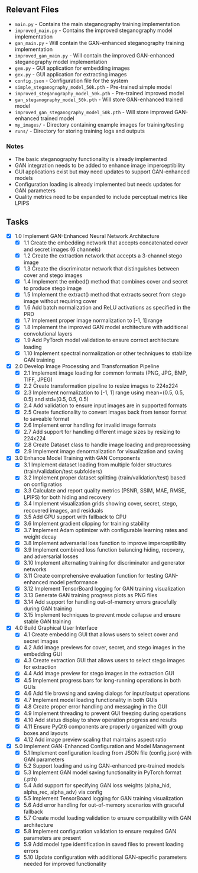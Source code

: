 ## Relevant Files
- `main.py` - Contains the main steganography training implementation
- `improved_main.py` - Contains the improved steganography model implementation
- `gan_main.py` - Will contain the GAN-enhanced steganography training implementation
- `improved_gan_main.py` - Will contain the improved GAN-enhanced steganography model implementation
- `gem.py` - GUI application for embedding images
- `gex.py` - GUI application for extracting images
- `config.json` - Configuration file for the system
- `simple_steganography_model_50k.pth` - Pre-trained simple model
- `improved_steganography_model_50k.pth` - Pre-trained improved model
- `gan_steganography_model_50k.pth` - Will store GAN-enhanced trained model
- `improved_gan_steganography_model_50k.pth` - Will store improved GAN-enhanced trained model
- `my_images/` - Directory containing example images for training/testing
- `runs/` - Directory for storing training logs and outputs

### Notes
- The basic steganography functionality is already implemented
- GAN integration needs to be added to enhance image imperceptibility
- GUI applications exist but may need updates to support GAN-enhanced models
- Configuration loading is already implemented but needs updates for GAN parameters
- Quality metrics need to be expanded to include perceptual metrics like LPIPS

## Tasks

- [x] 1.0 Implement GAN-Enhanced Neural Network Architecture
  - [x] 1.1 Create the embedding network that accepts concatenated cover and secret images (6 channels)
  - [x] 1.2 Create the extraction network that accepts a 3-channel stego image
  - [x] 1.3 Create the discriminator network that distinguishes between cover and stego images
  - [x] 1.4 Implement the embed() method that combines cover and secret to produce stego image
  - [x] 1.5 Implement the extract() method that extracts secret from stego image without requiring cover
  - [x] 1.6 Add batch normalization and ReLU activations as specified in the PRD
  - [x] 1.7 Implement proper image normalization to [-1, 1] range
  - [x] 1.8 Implement the improved GAN model architecture with additional convolutional layers
  - [x] 1.9 Add PyTorch model validation to ensure correct architecture loading
  - [x] 1.10 Implement spectral normalization or other techniques to stabilize GAN training

- [x] 2.0 Develop Image Processing and Transformation Pipeline
  - [x] 2.1 Implement image loading for common formats (PNG, JPG, BMP, TIFF, JPEG)
  - [x] 2.2 Create transformation pipeline to resize images to 224x224
  - [x] 2.3 Implement normalization to [-1, 1] range using mean=(0.5, 0.5, 0.5) and std=(0.5, 0.5, 0.5)
  - [x] 2.4 Add validation to ensure input images are in supported formats
  - [x] 2.5 Create functionality to convert images back from tensor format to saveable format
  - [x] 2.6 Implement error handling for invalid image formats
  - [x] 2.7 Add support for handling different image sizes by resizing to 224x224
  - [x] 2.8 Create Dataset class to handle image loading and preprocessing
  - [x] 2.9 Implement image denormalization for visualization and saving

- [x] 3.0 Enhance Model Training with GAN Components
  - [x] 3.1 Implement dataset loading from multiple folder structures (train/validation/test subfolders)
  - [x] 3.2 Implement proper dataset splitting (train/validation/test) based on config ratios
  - [x] 3.3 Calculate and report quality metrics (PSNR, SSIM, MAE, RMSE, LPIPS) for both hiding and recovery
  - [x] 3.4 Implement visualization grids showing cover, secret, stego, recovered images, and residuals
  - [x] 3.5 Add GPU support with fallback to CPU
  - [x] 3.6 Implement gradient clipping for training stability
  - [x] 3.7 Implement Adam optimizer with configurable learning rates and weight decay
  - [x] 3.8 Implement adversarial loss function to improve imperceptibility
  - [x] 3.9 Implement combined loss function balancing hiding, recovery, and adversarial losses
  - [x] 3.10 Implement alternating training for discriminator and generator networks
  - [x] 3.11 Create comprehensive evaluation function for testing GAN-enhanced model performance
  - [x] 3.12 Implement TensorBoard logging for GAN training visualization
  - [x] 3.13 Generate GAN training progress plots as PNG files
  - [x] 3.14 Add support for handling out-of-memory errors gracefully during GAN training
  - [x] 3.15 Implement techniques to prevent mode collapse and ensure stable GAN training

- [x] 4.0 Build Graphical User Interface
  - [x] 4.1 Create embedding GUI that allows users to select cover and secret images
  - [x] 4.2 Add image previews for cover, secret, and stego images in the embedding GUI
  - [x] 4.3 Create extraction GUI that allows users to select stego images for extraction
  - [x] 4.4 Add image preview for stego images in the extraction GUI
  - [x] 4.5 Implement progress bars for long-running operations in both GUIs
  - [x] 4.6 Add file browsing and saving dialogs for input/output operations
  - [x] 4.7 Implement model loading functionality in both GUIs
  - [x] 4.8 Create proper error handling and messaging in the GUI
  - [x] 4.9 Implement threading to prevent GUI freezing during operations
  - [x] 4.10 Add status display to show operation progress and results
  - [x] 4.11 Ensure PyQt6 components are properly organized with group boxes and layouts
  - [x] 4.12 Add image preview scaling that maintains aspect ratio

- [x] 5.0 Implement GAN-Enhanced Configuration and Model Management
  - [x] 5.1 Implement configuration loading from JSON file (config.json) with GAN parameters
  - [x] 5.2 Support loading and using GAN-enhanced pre-trained models
  - [x] 5.3 Implement GAN model saving functionality in PyTorch format (.pth)
  - [x] 5.4 Add support for specifying GAN loss weights (alpha_hid, alpha_rec, alpha_adv) via config
  - [x] 5.5 Implement TensorBoard logging for GAN training visualization
  - [x] 5.6 Add error handling for out-of-memory scenarios with graceful fallback
  - [x] 5.7 Create model loading validation to ensure compatibility with GAN architecture
  - [x] 5.8 Implement configuration validation to ensure required GAN parameters are present
  - [x] 5.9 Add model type identification in saved files to prevent loading errors
  - [x] 5.10 Update configuration with additional GAN-specific parameters needed for improved functionality